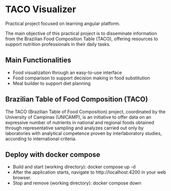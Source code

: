# TACO Visualizer

Practical project focused on learning angular platform.

The main objective of this practical project is to disseminate information from the Brazilian Food Composition Table (TACO), offering resources to support nutrition professionals in their daily tasks.

## Main Functionalities

- Food visualization through an easy-to-use interface
- Food comparison to support decision making in food substitution
- Meal builder to support diet planning

## Brazilian Table of Food Composition (TACO)

The TACO (Brazilian Table of Food Composition) project, coordinated by the University of Campinas (UNICAMP), is an initiative to offer data on an expressive number of nutrients in national and regional foods obtained through representative sampling and analyzes carried out only by laboratories with analytical competence proven by interlaboratory studies, according to international criteria.

## Deploy with docker compose

- Build and start (working directory): docker compose up -d
- After the application starts, navigate to http://localhost:4200 in your web browser.
- Stop and remove (working directory): docker compose down